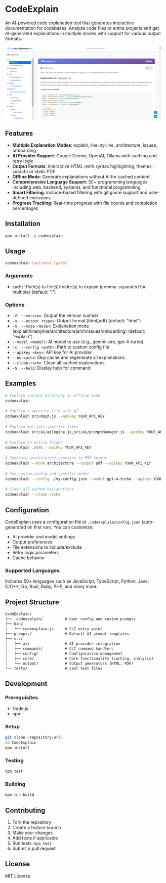 # CodeExplain

An AI-powered code explanation tool that generates interactive documentation for codebases. Analyze code files or entire projects and get AI-generated explanations in multiple modes with support for various output formats.

![Screenshot](screen.jpg)

## Features

- **Multiple Explanation Modes**: explain, line-by-line, architecture, issues, onboarding
- **AI Provider Support**: Google Gemini, OpenAI, Ollama with caching and retry logic
- **Output Formats**: Interactive HTML (with syntax highlighting, themes, search) or static PDF
- **Offline Mode**: Generate explanations without AI for cached content
- **Comprehensive Language Support**: 50+ programming languages including web, backend, systems, and functional programming
- **Smart Filtering**: Include-based filtering with gitignore support and user-defined exclusions
- **Progress Tracking**: Real-time progress with file counts and completion percentages

## Installation

```bash
npm install -g codeexplain
```

## Usage

```bash
codeexplain [options] [path]
```

### Arguments
- `paths`: Path(s) to file(s)/folder(s) to explain (comma-separated for multiple) (default: ".")

### Options
- `-V, --version`: Output the version number
- `-o, --output <type>`: Output format (html/pdf) (default: "html")
- `-m, --mode <mode>`: Explanation mode (explain/linebyline/architecture|arch/issues/onboarding) (default: "explain")
- `--model <model>`: AI model to use (e.g., gemini-pro, gpt-4-turbo)
- `-c, --config <path>`: Path to custom config file
- `--apikey <key>`: API key for AI provider
- `--no-cache`: Skip cache and regenerate all explanations
- `--clean-cache`: Clean all cached explanations
- `-h, --help`: Display help for command

## Examples

```bash
# Explain current directory in offline mode
codeexplain

# Explain a specific file with AI
codeexplain src/main.js --apikey YOUR_API_KEY

# Explain multiple specific files
codeexplain src/ai/aiEngine.js,src/ai/promptManager.js --apikey YOUR_API_KEY

# Explain an entire folder
codeexplain ./src --apikey YOUR_API_KEY

# Generate architecture overview in PDF format
codeexplain --mode architecture --output pdf --apikey YOUR_API_KEY

# Use custom config and specific model
codeexplain --config ./my-config.json --model gpt-4-turbo --apikey YOUR_API_KEY

# Clean all cached explanations
codeexplain --clean-cache
```

## Configuration

CodeExplain uses a configuration file at `.codeexplain/config.json` (auto-generated on first run). You can customize:

- AI provider and model settings
- Output preferences
- File extensions to include/exclude
- Retry logic parameters
- Cache behavior

### Supported Languages

Includes 50+ languages such as JavaScript, TypeScript, Python, Java, C/C++, Go, Rust, Ruby, PHP, and many more.

## Project Structure

```
CodeExplain/
├── .codeexplain/          # User config and custom prompts
├── bin/
│   └── codeexplain.js     # CLI entry point
├── prompts/               # Default AI prompt templates
├── src/
│   ├── ai/                # AI provider integration
│   ├── commands/          # CLI command handlers
│   ├── config/            # Configuration management
│   ├── core/              # Core functionality (caching, analysis)
│   └── output/            # Output generators (HTML, PDF)
└── tests/                 # Jest test files
```

## Development

### Prerequisites
- Node.js
- npm

### Setup
```bash
git clone <repository-url>
cd CodeExplain
npm install
```

### Testing
```bash
npm test
```

### Building
```bash
npm run build
```

## Contributing

1. Fork the repository
2. Create a feature branch
3. Make your changes
4. Add tests if applicable
5. Run tests: `npm test`
6. Submit a pull request

## License

MIT License
